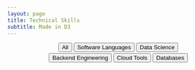 ```yaml
---
layout: page
title: Technical Skills
subtitle: Made in D3
---
```

<div id="header" align="center">
    <!-- <h2>Welcome</h2> -->
    <button type='button' class="btn btn-primary" id="None">All</button>
    <button type='button' class="btn btn-primary" id='Software Languages'>Software Languages</button>
    <button type='button' class="btn btn-primary" id="Data Science">Data Science</button>
    <div style="line-height:20%;">
        <br>
    </div>
    <button type='button' class="btn btn-primary" id="Backend Engineering">Backend Engineering</button>
    <button type='button' class="btn btn-primary" id="Cloud Tools">Cloud Tools</button>
    <button type='button' class="btn btn-primary" id="Databases">Databases</button>
</div>
<div id="skills" style="width:90%; margin: 0 auto;" ></div>

<script src="/js/d3.js"></script>
<script src="/js/graphs/skills.js"></script>
